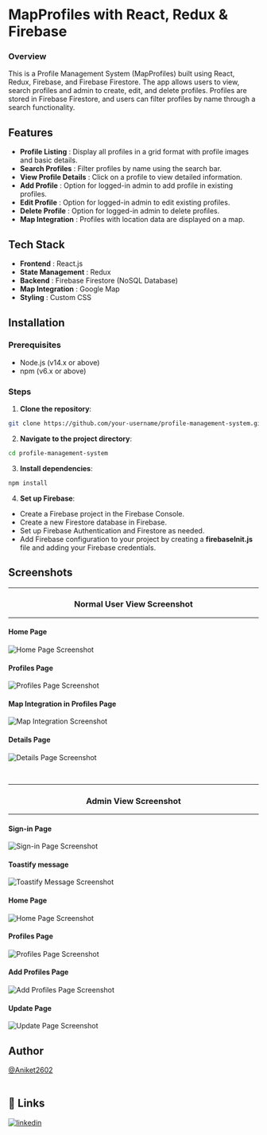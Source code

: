 # MapProfiles with React, Redux & Firebase

### Overview

This is a Profile Management System (MapProfiles) built using React, Redux, Firebase, and Firebase Firestore. The app allows users to view, search profiles and admin to create, edit, and delete profiles. Profiles are stored in Firebase Firestore, and users can filter profiles by name through a search functionality.

## Features

- **Profile Listing** : Display all profiles in a grid format with profile images and basic details.
- **Search Profiles** : Filter profiles by name using the search bar.
- **View Profile Details** : Click on a profile to view detailed information.
- **Add Profile** : Option for logged-in admin to add profile in existing profiles.
- **Edit Profile** : Option for logged-in admin to edit existing profiles.
- **Delete Profile** : Option for logged-in admin to delete profiles.
- **Map Integration** : Profiles with location data are displayed on a map.

## Tech Stack

- **Frontend** : React.js
- **State Management** : Redux
- **Backend** : Firebase Firestore (NoSQL Database)
- **Map Integration** : Google Map
- **Styling** : Custom CSS

## Installation

### Prerequisites

- Node.js (v14.x or above)
- npm (v6.x or above)

### Steps

1. **Clone the repository**:

```bash
git clone https://github.com/your-username/profile-management-system.git
```

2. **Navigate to the project directory**:

```bash
cd profile-management-system
```

3. **Install dependencies**:

```bash
npm install
```

4. **Set up Firebase**:

- Create a Firebase project in the Firebase Console.
- Create a new Firestore database in Firebase.
- Set up Firebase Authentication and Firestore as needed.
- Add Firebase configuration to your project by creating a **firebaseInit.js** file and adding your Firebase credentials.

## Screenshots

<hr />
<div align="center">

### Normal User View Screenshot

</div>
<hr />

#### Home Page

![Home Page Screenshot](https://github.com/Aniket2602/map-profiles/blob/master/screenshots/user/Home%20Page.png?raw=true)

#### Profiles Page

![Profiles Page Screenshot](https://github.com/Aniket2602/map-profiles/blob/master/screenshots/user/Profiles%20Page.png?raw=true)

#### Map Integration in Profiles Page

![Map Integration Screenshot](https://github.com/Aniket2602/map-profiles/blob/master/screenshots/user/Map%20Integration.png?raw=true)

#### Details Page

![Details Page Screenshot](https://github.com/Aniket2602/map-profiles/blob/master/screenshots/user/Details%20Page.png?raw=true)

<br>
<hr />
<div align="center">

### Admin View Screenshot

</div>
<hr />

#### Sign-in Page

![Sign-in Page Screenshot](https://github.com/Aniket2602/map-profiles/blob/master/screenshots/admin/Sign-in%20Page.png?raw=true)

#### Toastify message

![Toastify Message Screenshot](https://github.com/Aniket2602/map-profiles/blob/master/screenshots/admin/Toastify%20Message.png?raw=true)

#### Home Page

![Home Page Screenshot](https://github.com/Aniket2602/map-profiles/blob/master/screenshots/admin/Home%20Page.png?raw=true)

#### Profiles Page

![Profiles Page Screenshot](https://github.com/Aniket2602/map-profiles/blob/master/screenshots/admin/Profiles%20Page.png?raw=true)

#### Add Profiles Page

![Add Profiles Page Screenshot](https://github.com/Aniket2602/map-profiles/blob/master/screenshots/admin/Add%20Profile%20Page.png?raw=true)

#### Update Page

![Update Page Screenshot](https://github.com/Aniket2602/map-profiles/blob/master/screenshots/admin/Update%20Profile%20Page.png?raw=true)

## Author

[@Aniket2602](https://github.com/Aniket2602)
<br>
<br>

## 🔗 Links

[![linkedin](https://img.shields.io/badge/linkedin-0A66C2?style=for-the-badge&logo=linkedin&logoColor=white)](https://www.linkedin.com/in/aniket-sangale/)
